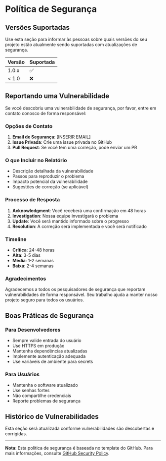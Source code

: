 # Política de Segurança

## Versões Suportadas

Use esta seção para informar às pessoas sobre quais versões do seu projeto estão atualmente sendo suportadas com atualizações de segurança.

| Versão | Suportada          |
| ------- | ------------------ |
| 1.0.x   | :white_check_mark: |
| < 1.0   | :x:                |

## Reportando uma Vulnerabilidade

Se você descobriu uma vulnerabilidade de segurança, por favor, entre em contato conosco de forma responsável:

### Opções de Contato

1. **Email de Segurança**: [INSERIR EMAIL]
2. **Issue Privada**: Crie uma issue privada no GitHub
3. **Pull Request**: Se você tem uma correção, pode enviar um PR

### O que Incluir no Relatório

- Descrição detalhada da vulnerabilidade
- Passos para reproduzir o problema
- Impacto potencial da vulnerabilidade
- Sugestões de correção (se aplicável)

### Processo de Resposta

1. **Acknowledgment**: Você receberá uma confirmação em 48 horas
2. **Investigation**: Nossa equipe investigará o problema
3. **Update**: Você será mantido informado sobre o progresso
4. **Resolution**: A correção será implementada e você será notificado

### Timeline

- **Crítica**: 24-48 horas
- **Alta**: 3-5 dias
- **Média**: 1-2 semanas
- **Baixa**: 2-4 semanas

### Agradecimentos

Agradecemos a todos os pesquisadores de segurança que reportam vulnerabilidades de forma responsável. Seu trabalho ajuda a manter nosso projeto seguro para todos os usuários.

## Boas Práticas de Segurança

### Para Desenvolvedores

- Sempre valide entrada do usuário
- Use HTTPS em produção
- Mantenha dependências atualizadas
- Implemente autenticação adequada
- Use variáveis de ambiente para secrets

### Para Usuários

- Mantenha o software atualizado
- Use senhas fortes
- Não compartilhe credenciais
- Reporte problemas de segurança

## Histórico de Vulnerabilidades

Esta seção será atualizada conforme vulnerabilidades são descobertas e corrigidas.

---

**Nota**: Esta política de segurança é baseada no template do GitHub. Para mais informações, consulte [GitHub Security Policy](https://github.com/github/securitylab/blob/main/docs/security-policy-template.md). 